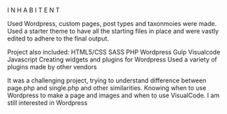 I N H A B I T E N T

Used Wordpress, custom pages, post types and taxonmoies were made.  Used a starter theme to have all the starting files in place and were vastly edited to adhere to the final output.

Project also included:
HTML5/CSS
SASS
PHP
Wordpress
Gulp
Visualcode
Javascript
Creating widgets and plugins for Wordpress
Used a variety of plugins made by other vendors

It was a challenging project, trying to understand difference between page.php and single.php and other similarities.  Knowing when to use Wordpress to make a page and images and when to use VisualCode.  I am still interested in Wordpress
